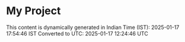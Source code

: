 # My Project

This content is dynamically generated in Indian Time (IST): 2025-01-17 17:54:46 IST
Converted to UTC: 2025-01-17 12:24:46 UTC
